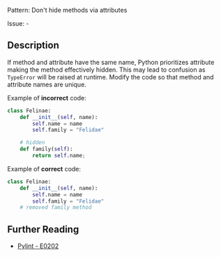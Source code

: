 Pattern: Don't hide methods via attributes

Issue: -

## Description

If method and attribute have the same name, Python prioritizes attribute making the method effectively hidden. This may lead to confusion as `TypeError` will be raised at runtime. Modify the code so that method and attribute names are unique.


Example of **incorrect** code:

```python
class Felinae:
    def __init__(self, name):
        self.name = name
        self.family = "Felidae"

    # hidden
    def family(self):
        return self.name;
```

Example of **correct** code:

```python
class Felinae:
    def __init__(self, name):
        self.name = name
        self.family = "Felidae"
    # removed family method
```

## Further Reading

* [Pylint - E0202](http://pylint-messages.wikidot.com/messages:e0202)
